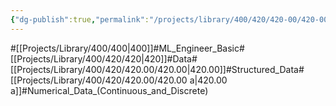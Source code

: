 ```yaml
---
{"dg-publish":true,"permalink":"/projects/library/400/420/420-00/420-00-a/","noteIcon":"0","created":"2024-01-29T12:37:57.622+09:00","updated":"2024-04-08T14:51:02.967+09:00"}
---
```


#[[Projects/Library/400/400\|400]]#ML_Engineer_Basic#[[Projects/Library/400/420/420\|420]]#Data#[[Projects/Library/400/420/420.00/420.00\|420.00]]#Structured_Data#[[Projects/Library/400/420/420.00/420.00 a\|420.00 a]]#Numerical_Data_(Continuous_and_Discrete)



